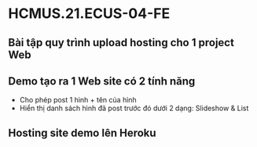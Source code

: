 # HCMUS.21.ECUS-04-FE

## Bài tập quy trình upload hosting cho 1 project Web

## Demo tạo ra 1 Web site có 2 tính năng

- Cho phép post 1 hình + tên của hình
- Hiển thị danh sách hình đã post trước đó dưới 2 dạng: Slideshow & List

## Hosting site demo lên Heroku
